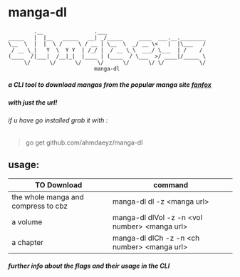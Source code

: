 # manga-dl
```
        .__                .___                               
_____   |  |__   _____   __| _/_____     ____  ___.__.________
\__  \  |  |  \ /     \ / __ | \__  \  _/ __ \<   |  |\___   /
 / __ \_|   Y  \  Y Y  | /_/ |  / __ \_\  ___/ \___  | /    / 
(____  /|___|  /__|_|  |____ | (____  / \___  >/ ____|/_____ \
     \/      \/      \/     \/      \/      \/ \/           \/
                           manga-dl
```
##### a CLI tool to download mangas from the popular manga site [**fanfox**](http://fanfox.net"fanfox")
##### with just the url!
###### if u have go installed grab it with : 
>go get github.com/ahmdaeyz/manga-dl
## usage:

| TO Download        | command  |
|---|---|
|the whole manga and compress to cbz      | manga-dl dl -z \<manga url\> |
| a volume      | manga-dl dlVol -z -n \<vol number\> \<manga url\>      |
| a chapter | manga-dl dlCh -z -n \<ch number\> \<manga url\>     |
##### further info about the flags and their usage in the CLI
